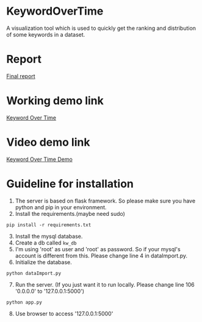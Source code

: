 # KeywordOverTime
A visualization tool which is used to quickly get the ranking and distribution of some keywords in a dataset.

# Report
[Final report](Report.pdf)

# Working demo link
[Keyword Over Time](http://www.nemoleoliu.com)

# Video demo link
[Keyword Over Time Demo](https://www.youtube.com/watch?v=-0vNBap9--k&feature=youtu.be)


# Guideline for installation
1. The server is based on flask framework. So please make sure you have python and pip in your environment.
2. Install the requirements.(maybe need sudo)
``` 
pip install -r requirements.txt
```
3. Install the mysql database.
4. Create a db called ```kw_db```
5. I'm using 'root' as user and 'root' as password. So if your mysql's account is different from this. Please change line 4 in dataImport.py.
6. Initialize the database.
```
python dataImport.py
```
7. Run the server. (If you just want it to run locally. Please change line 106 '0.0.0.0' to '127.0.0.1:5000')
```
python app.py
```
8. Use browser to access '127.0.0.1:5000'
